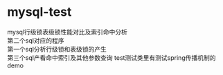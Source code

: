 # mysql-test
mysql行级锁表级锁性能对比及索引命中分析  
第二个sql对应的程序  
第一个sql分析行级锁和表级锁的产生  
第三个sql产看命中索引及其他参数查询
test测试类里有测试spring传播机制的demo
